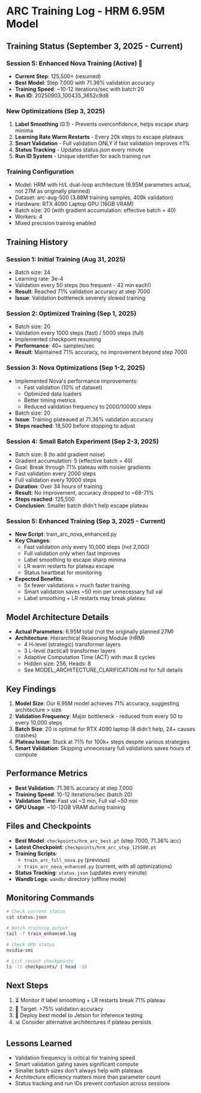 # ARC Training Log - HRM 6.95M Model

## Training Status (September 3, 2025 - Current)

### Session 5: Enhanced Nova Training (Active) 🚀
- **Current Step**: 125,500+ (resumed)
- **Best Model**: Step 7,000 with 71.36% validation accuracy
- **Training Speed**: ~10-12 iterations/sec with batch 20
- **Run ID**: 20250903_100435_3652c9d8

### New Optimizations (Sep 3, 2025)
1. **Label Smoothing** (0.1) - Prevents overconfidence, helps escape sharp minima
2. **Learning Rate Warm Restarts** - Every 20k steps to escape plateaus
3. **Smart Validation** - Full validation ONLY if fast validation improves ≥1%
4. **Status Tracking** - Updates status.json every minute
5. **Run ID System** - Unique identifier for each training run

### Training Configuration
- Model: HRM with H/L dual-loop architecture (6.95M parameters actual, not 27M as originally planned)
- Dataset: arc-aug-500 (3.88M training samples, 409k validation)
- Hardware: RTX 4090 Laptop GPU (16GB VRAM)
- Batch size: 20 (with gradient accumulation: effective batch = 40)
- Workers: 4
- Mixed precision training enabled

## Training History

### Session 1: Initial Training (Aug 31, 2025)
- Batch size: 24
- Learning rate: 3e-4
- Validation every 50 steps (too frequent - 42 min each!)
- **Result**: Reached 71% validation accuracy at step 7000
- **Issue**: Validation bottleneck severely slowed training

### Session 2: Optimized Training (Sep 1, 2025)
- Batch size: 20
- Validation every 1000 steps (fast) / 5000 steps (full)
- Implemented checkpoint resuming
- **Performance**: 40+ samples/sec
- **Result**: Maintained 71% accuracy, no improvement beyond step 7000

### Session 3: Nova Optimizations (Sep 1-2, 2025)
- Implemented Nova's performance improvements:
  - Fast validation (10% of dataset)
  - Optimized data loaders
  - Better timing metrics
  - Reduced validation frequency to 2000/10000 steps
- Batch size: 20
- **Issue**: Training plateaued at 71.36% validation accuracy
- **Steps reached**: 18,500 before stopping to adjust

### Session 4: Small Batch Experiment (Sep 2-3, 2025)
- Batch size: 8 (to add gradient noise)
- Gradient accumulation: 5 (effective batch = 40)
- Goal: Break through 71% plateau with noisier gradients
- Fast validation every 2000 steps
- Full validation every 10000 steps
- **Duration**: Over 34 hours of training
- **Result**: No improvement, accuracy dropped to ~68-71%
- **Steps reached**: 125,500
- **Conclusion**: Smaller batch didn't help escape plateau

### Session 5: Enhanced Training (Sep 3, 2025 - Current)
- **New Script**: train_arc_nova_enhanced.py
- **Key Changes**:
  - Fast validation only every 10,000 steps (not 2,000)
  - Full validation only when fast improves
  - Label smoothing to escape sharp minima
  - LR warm restarts for plateau escape
  - Status heartbeat for monitoring
- **Expected Benefits**:
  - 5x fewer validations = much faster training
  - Smart validation saves ~50 min per unnecessary full val
  - Label smoothing + LR restarts may break plateau

## Model Architecture Details
- **Actual Parameters**: 6.95M total (not the originally planned 27M)
- **Architecture**: Hierarchical Reasoning Module (HRM)
  - 4 H-level (strategic) transformer layers
  - 3 L-level (tactical) transformer layers  
  - Adaptive Computation Time (ACT) with max 8 cycles
  - Hidden size: 256, Heads: 8
  - See MODEL_ARCHITECTURE_CLARIFICATION.md for full details

## Key Findings
1. **Model Size**: Our 6.95M model achieves 71% accuracy, suggesting architecture > size
2. **Validation Frequency**: Major bottleneck - reduced from every 50 to every 10,000 steps
3. **Batch Size**: 20 is optimal for RTX 4090 laptop (8 didn't help, 24+ causes crashes)
4. **Plateau Issue**: Stuck at 71% for 100k+ steps despite various strategies
5. **Smart Validation**: Skipping unnecessary full validations saves hours of compute

## Performance Metrics
- **Best Validation**: 71.36% accuracy at step 7,000
- **Training Speed**: 10-12 iterations/sec (batch 20)
- **Validation Time**: Fast val ~3 min, Full val ~50 min
- **GPU Usage**: ~10-12GB VRAM during training

## Files and Checkpoints
- **Best Model**: `checkpoints/hrm_arc_best.pt` (step 7000, 71.36% acc)
- **Latest Checkpoint**: `checkpoints/hrm_arc_step_125500.pt`
- **Training Scripts**: 
  - `train_arc_full_nova.py` (previous)
  - `train_arc_nova_enhanced.py` (current, with all optimizations)
- **Status Tracking**: `status.json` (updates every minute)
- **Wandb Logs**: `wandb/` directory (offline mode)

## Monitoring Commands
```bash
# Check current status
cat status.json

# Watch training output
tail -f train_enhanced.log

# Check GPU status
nvidia-smi

# List recent checkpoints
ls -lt checkpoints/ | head -10
```

## Next Steps
1. ⏳ Monitor if label smoothing + LR restarts break 71% plateau
2. 🎯 Target: >75% validation accuracy
3. 🚀 Deploy best model to Jetson for inference testing
4. 📊 Consider alternative architectures if plateau persists

## Lessons Learned
- Validation frequency is critical for training speed
- Smart validation gating saves significant compute
- Smaller batch sizes don't always help with plateaus
- Architecture efficiency matters more than parameter count
- Status tracking and run IDs prevent confusion across sessions